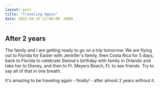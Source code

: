 ```yaml
---
layout: post
title: "Traveling Again"
date: 2022-04-15 12:00:00 -0000
---
```


## After 2 years

The family and I are getting ready to go on a trip tomorrow. We are flying out to Florida for Easter with Jennifer's family, then Costa Rica for 5 days, back to Florida to celebrate Sienna's birthday with family in Orlando and take her to Disney, and then to Ft. Meyers Beach, FL to see friends. Try to say all of that in one breath.

It's amazing to be traveling again - finally! - after almost 2 years without it.

